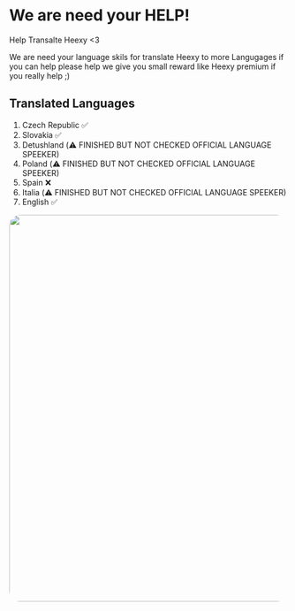 # We are need your HELP!
Help Transalte Heexy &lt;3

We are need your language skils for translate Heexy to more Langugages if you can help please help we give you small reward like Heexy premium if you really help ;)

## Translated Languages

1. Czech Republic ✅
2. Slovakia ✅
3. Detushland (⚠️ FINISHED BUT NOT CHECKED OFFICIAL LANGUAGE SPEEKER)
4. Poland (⚠️ FINISHED BUT NOT CHECKED OFFICIAL LANGUAGE SPEEKER)
5. Spain ❌
6. Italia (⚠️ FINISHED BUT NOT CHECKED OFFICIAL LANGUAGE SPEEKER)
7. English ✅   

<img src="https://i.natgeofe.com/k/05fcf5e6-634f-46c3-bce8-605f1c84c947/1900x1068_herolead_countries_4x3.jpg" style="border-radius: 20px; height: 700px; width: 1800px;" alt="" /> 
